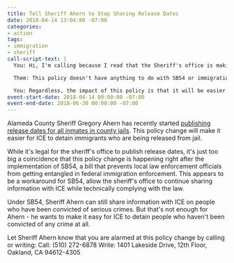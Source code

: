 ```yaml
---
title: Tell Sheriff Ahern to Stop Sharing Release Dates
date: 2018-04-14 13:04:00 -07:00
categories:
- action
tags:
- immigration
- sheriff
call-script-text: |
  You: Hi, I'm calling because I read that the Sheriff's office is making inmate release dates public. I'm concerned that this is going to make it easier for ICE to detain people. Please let the Sheriff know that he should reverse this policy.

  Them: This policy doesn't have anything to do with SB54 or immigration. It's just about transparency.

  You: Regardless, the impact of this policy is that it will be easier for ICE to use your office's resources to detain and deport immigrants in our community, even if they haven't committed any crimes. Can you share my message with the Sheriff?
event-start-date: 2018-04-14 00:00:00 -07:00
event-end-date: 2018-06-30 00:00:00 -07:00
---
```


Alameda County Sheriff Gregory Ahern has recently started [publishing release dates for all inmates in county jails](https://www.eastbayexpress.com/SevenDays/archives/2018/04/03/alameda-county-sheriffs-office-decision-to-make-inmate-release-dates-public-stirs-concern-among-immigrant-rights-advocates). This policy change will make it easier for ICE to detain immigrants who are being released from jail. 

While it's legal for the sheriff's office to publish release dates, it's just too big a coincidence that this policy change is happening right after the implementation of SB54, a bill that prevents local law enforcement officials from getting entangled in federal immigration enforcement. This appears to be a workaround for SB54, allow the sheriff's office to continue sharing information with ICE while technically complying with the law.

Under SB54, Sheriff Ahern can still share information with ICE on people who have been convicted of serious crimes. But that's not enough for Ahern - he wants to make it easy for ICE to detain people who haven't been convicted of any crime at all. 

Let Sheriff Ahern know that you are alarmed at this policy change by calling or writing: 
Call: (510) 272-6878
Write: 1401 Lakeside Drive, 12th Floor, Oakland, CA 94612-4305